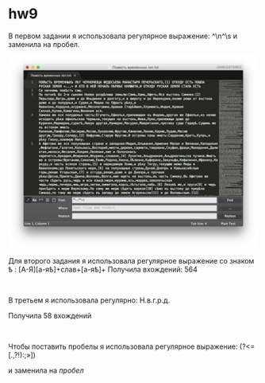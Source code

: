 # hw9
В первом задании я использовала регулярное выражение: ^\n^\s и заменила на пробел.

![](https://github.com/varvaravedeneeva/hw9/blob/master/%D0%BF%D1%80%D0%BE%D0%BF%D1%83%D1%81%D0%BA%D0%B8.png)

Для второго задания я использовала регулярное выражение со знаком ѣ : [А-Я][а-яѣ]+слав+[а-яѣ]+
 Получила вхождений: 564
 
 ![]()

В третьем я использовала регулярно: Н.в.г.р.д. 

Получила 58 вхождений

![]()

Чтобы поставить пробелы я использовала регулярное выражение: (?<=[.,?!):;»])

и заменила на *пробел*

![]()
